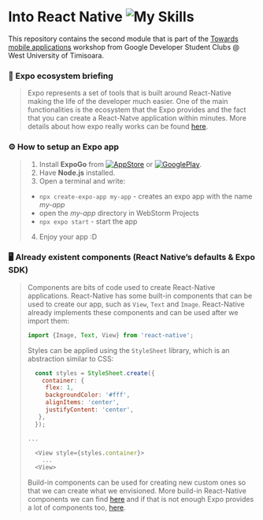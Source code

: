 #  Into React Native ![My Skills](https://skillicons.dev/icons?i=react)

This repository contains the second module that is part of the [Towards mobile applications](https://dbeles.notion.site/Towards-mobile-applications-31586fe8a5c7459ca95455448412dec3?pvs=4) workshop from Google Developer Student Clubs @ West University of Timisoara.

### 📜 Expo ecosystem briefing
> Expo represents a set of tools that is built around React-Native making the life of the developer much easier. One of the main functionalities is the ecosystem that the Expo provides and the fact that you can create a React-Natve application within minutes. More details about how expo really works can be found [here](https://retool.com/blog/expo-cli-vs-react-native-cli).



### ⚙️ How to setup an Expo app

> 1. Install **ExpoGo** from [![AppStore](https://img.shields.io/badge/App_Store-0D96F6?style=for-the-badge&logo=app-store&logoColor=white)](https://apps.apple.com/us/app/expo-go/id982107779) or [![GooglePlay](https://img.shields.io/badge/Google_Play-414141?style=for-the-badge&logo=google-play&logoColor=white)](https://play.google.com/store/apps/details?id=host.exp.exponent&hl=en&gl=US).
> 2. Have **Node.js** installed.
>3. Open a terminal and write:
>   - `npx create-expo-app my-app` - creates an expo app with the name *my-app*
>   - open the *my-app* directory in WebStorm Projects
>   - `npx expo start` -  start the app
> 4. Enjoy your app :D

### 🖥️ Already existent components (React Native’s defaults & Expo SDK)

> Components are bits of code used to create React-Native applications. React-Native has some built-in components that can be used to create our app, such as `View`, `Text` and `Image`. React-Native already implements these components and can be used after we import them:
> ``` js
> import {Image, Text, View} from 'react-native';
> ```
> Styles can be applied using the `StyleSheet` library, which is an abstraction similar to CSS:
> ```js
>   const styles = StyleSheet.create({
>     container: {
>      flex: 1,
>      backgroundColor: '#fff',
>      alignItems: 'center',
>      justifyContent: 'center',
>    },
>   });
> 
> ...
> 
>   <View style={styles.container}>
>     ...
>   <View>
> ```
> Build-in components can be used for creating new custom ones so that we can create what we envisioned. More build-in React-Native components we can find [here](https://reactnative.dev/docs/intro-react-native-components) and if that is not enough Expo provides a lot of components too, [here](https://docs.expo.dev/versions/latest/).

